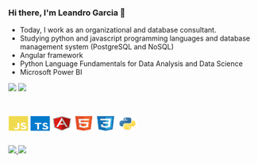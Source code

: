 ### Hi there, I'm Leandro Garcia 👋

- Today, I work as an organizational and database consultant.
- Studying python and javascript programming languages and database management system (PostgreSQL and NoSQL)
- Angular framework
- Python Language Fundamentals for Data Analysis and Data Science
- Microsoft Power BI
<div>
<a href:"https://github.com/Leandro73">
<img heigth="180em" src="https://github-readme-stats-vercel.app/api?username=Leandro73&show_icons=true&theme=dark&include_all_commits=true&count_private=true"/>
<img heigth="180em" src="https://github-readme-stats-vercel.app/api/top-langs/?username=Leandro73&layout=compact&langs_count=16&theme=dark"/>
</div>

## 

<div style="display: inline_block"><br>
  <img align="center" alt="Rafa-Js" height="30" width="40" src="https://raw.githubusercontent.com/devicons/devicon/master/icons/javascript/javascript-plain.svg">
  <img align="center" alt="Rafa-Ts" height="30" width="40" src="https://raw.githubusercontent.com/devicons/devicon/master/icons/typescript/typescript-plain.svg">
  <img align="center" height="30" width="40" src="https://github.com/devicons/devicon/blob/master/icons/angularjs/angularjs-original.svg">
  <img align="center" alt="Rafa-HTML" height="30" width="40" src="https://raw.githubusercontent.com/devicons/devicon/master/icons/html5/html5-original.svg">
  <img align="center" alt="Rafa-CSS" height="30" width="40" src="https://raw.githubusercontent.com/devicons/devicon/master/icons/css3/css3-original.svg">
  <img align="center" alt="Rafa-Python" height="30" width="40" src="https://raw.githubusercontent.com/devicons/devicon/master/icons/python/python-original.svg">
</div>

## 
  
<div> 
  <a href = "mailto:rochagarcia.garcia@gmail.com"><img src="https://img.shields.io/badge/-Gmail-%23333?style=for-the-badge&logo=gmail&logoColor=white" target="_blank">     </a>
  <a href="https://www.linkedin.com/in/leandro-garcia-7bb75b25" target="_blank"><img src="https://img.shields.io/badge/-LinkedIn-%230077B5?style=for-the-badge&logo=linkedin&logoColor=white" target="_blank">
  </a> 
</div>
